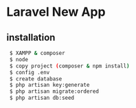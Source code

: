 # Laravel New App

## installation

```bash
 $ XAMPP & composer
 $ node
 $ copy project (composer & npm install)
 $ config .env
 $ create database
 $ php artisan key:generate
 $ php artisan migrate:ordered
 $ php artisan db:seed

